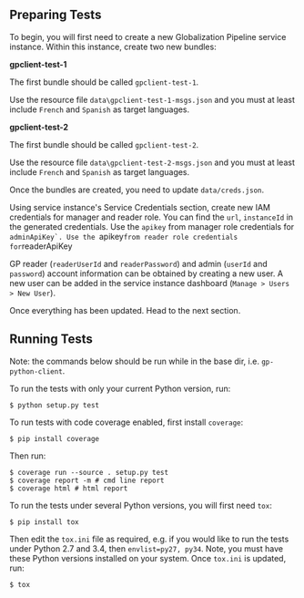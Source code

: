 <!-- Copyright IBM Corp. 2015

Licensed under the Apache License, Version 2.0 (the "License");
you may not use this file except in compliance with the License.
You may obtain a copy of the License at

http://www.apache.org/licenses/LICENSE-2.0

Unless required by applicable law or agreed to in writing, software
distributed under the License is distributed on an "AS IS" BASIS,
WITHOUT WARRANTIES OR CONDITIONS OF ANY KIND, either express or implied.
See the License for the specific language governing permissions and
limitations under the License. -->

Preparing Tests
-------------
To begin, you will first need to create a new Globalization Pipeline service
instance. Within this instance, create two new bundles:

**gpclient-test-1**

The first bundle should be called ``gpclient-test-1``.

Use the resource file ``data\gpclient-test-1-msgs.json`` and you must at least
include ``French`` and ``Spanish`` as target languages.

**gpclient-test-2**

The first bundle should be called ``gpclient-test-2``.

Use the resource file ``data\gpclient-test-2-msgs.json`` and you must at least
include ``French`` and ``Spanish`` as target languages.

Once the bundles are created, you need to update ``data/creds.json``.

Using service instance's Service Credentials section, create new IAM credentials for manager and reader role. You can find the ``url``, ``instanceId`` in the generated credentials. Use the ``apikey`` from manager role credentials for ``adminApiKey`. Use the ``apikey`` from reader role credentials for ``readerApiKey` `

GP reader (``readerUserId`` and ``readerPassword``) and admin (``userId`` and ``password``) account information
can be obtained by creating a new user. A new user can be
added in the service instance dashboard (``Manage > Users > New User``).

Once everything has been updated. Head to the next section.

Running Tests
-------------
Note: the commands below should be run while in the base dir, i.e.
``gp-python-client``.

To run the tests with only your current Python version, run:

    $ python setup.py test

To run tests with code coverage enabled, first install ``coverage``:

    $ pip install coverage

Then run:

    $ coverage run --source . setup.py test
    $ coverage report -m # cmd line report
    $ coverage html # html report

To run the tests under several Python versions, you will first need ``tox``:

    $ pip install tox

Then edit the ``tox.ini`` file as required, e.g. if you would like to run the
tests under Python 2.7 and 3.4, then ``envlist=py27, py34``. Note, you must
have these Python versions installed on your system. Once ``tox.ini`` is
updated, run:

    $ tox
